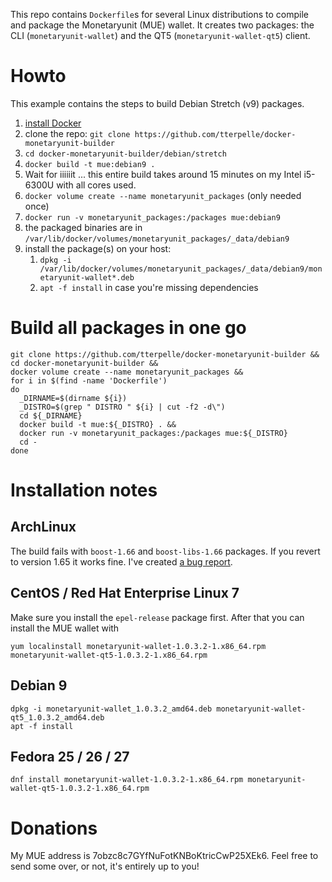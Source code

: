 This repo contains `Dockerfile`s for several Linux distributions to compile and package the Monetaryunit (MUE) wallet. It creates two packages: the CLI (`monetaryunit-wallet`) and the QT5 (`monetaryunit-wallet-qt5`) client.

# Howto
This example contains the steps to build Debian Stretch (v9) packages.

1. [install Docker](https://docs.docker.com/engine/installation/linux/docker-ce/debian/)
1. clone the repo: `git clone https://github.com/tterpelle/docker-monetaryunit-builder`
1. `cd docker-monetaryunit-builder/debian/stretch`
1. `docker build -t mue:debian9 .`
1. Wait for iiiiiit ... this entire build takes around 15 minutes on my Intel i5-6300U with all cores used.
1. `docker volume create --name monetaryunit_packages` (only needed once)
1. `docker run -v monetaryunit_packages:/packages mue:debian9`
1. the packaged binaries are in `/var/lib/docker/volumes/monetaryunit_packages/_data/debian9`
1. install the package(s) on your host:
    1. `dpkg -i /var/lib/docker/volumes/monetaryunit_packages/_data/debian9/monetaryunit-wallet*.deb`
    1. `apt -f install` in case you're missing dependencies

# Build all packages in one go
```
git clone https://github.com/tterpelle/docker-monetaryunit-builder &&
cd docker-monetaryunit-builder &&
docker volume create --name monetaryunit_packages &&
for i in $(find -name 'Dockerfile')
do
  _DIRNAME=$(dirname ${i})
  _DISTRO=$(grep " DISTRO " ${i} | cut -f2 -d\")
  cd ${_DIRNAME}
  docker build -t mue:${_DISTRO} . &&
  docker run -v monetaryunit_packages:/packages mue:${_DISTRO}
  cd -
done
```
# Installation notes

## ArchLinux
The build fails with `boost-1.66` and `boost-libs-1.66` packages. If you revert to version 1.65 it works fine. I've created [a bug report](https://github.com/muecoin/MUECore/issues/3).

## CentOS / Red Hat Enterprise Linux 7
Make sure you install the `epel-release` package first. After that you can install the MUE wallet with
```
yum localinstall monetaryunit-wallet-1.0.3.2-1.x86_64.rpm monetaryunit-wallet-qt5-1.0.3.2-1.x86_64.rpm
```
## Debian 9
```
dpkg -i monetaryunit-wallet_1.0.3.2_amd64.deb monetaryunit-wallet-qt5_1.0.3.2_amd64.deb
apt -f install
```
## Fedora 25 / 26 / 27
```
dnf install monetaryunit-wallet-1.0.3.2-1.x86_64.rpm monetaryunit-wallet-qt5-1.0.3.2-1.x86_64.rpm
```

# Donations
My MUE address is 7obzc8c7GYfNuFotKNBoKtricCwP25XEk6. Feel free to send some over, or not, it's entirely up to you!

